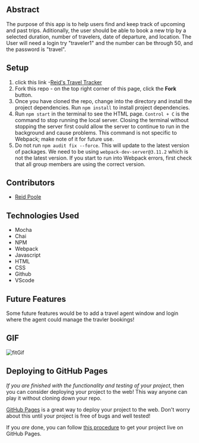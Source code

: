 ## Abstract
The purpose of this app is to help users find and keep track of upcoming and past trips. Aditionally, the user should be able to book a new trip by a selected duration, number of travelers, date of departure, and location.  The User will need a login  try "traveler1" and the number can be through 50, and the password is "travel".

## Setup

1. click this link -[Reid's Travel Tracker](https://github.com/rpoole444/Travel-Tracker)
2. Fork this repo - on the top right corner of this page, click the **Fork** button.
3. Once you have cloned the repo, change into the directory and install the project dependencies. Run `npm install` to install project dependencies.
4. Run `npm start` in the terminal to see the HTML page. `Control + C` is the command to stop running the local server.  Closing the terminal without stopping the server first could allow the server to continue to run in the background and cause problems. This command is not specific to Webpack; make note of it for future use.    
5. Do not run `npm audit fix --force`.  This will update to the latest version of packages.  We need to be using `webpack-dev-server@3.11.2` which is not the latest version.  If you start to run into Webpack errors, first check that all group members are using the correct version.  

## Contributors
* [Reid Poole](https://github.com/rpoole444)

## Technologies Used
* Mocha
* Chai
* NPM
* Webpack
* Javascript
* HTML
* CSS
* Github
* VScode

## Future Features
Some future features would be to add a travel agent window and login where the agent could manage the travler bookings!

## GIF
![fitGif](https://user-images.githubusercontent.com/110955503/207127036-e1385276-5b43-4af0-84c3-173de74355b0.gif)



## Deploying to GitHub Pages

_If you are finished with the functionality and testing of your project_, then you can consider deploying your project to the web! This way anyone can play it without cloning down your repo.

[GitHub Pages](https://pages.github.com/) is a great way to deploy your project to the web. Don't worry about this until your project is free of bugs and well tested!

If you _are_ done, you can follow [this procedure](./gh-pages-procedure.md) to get your project live on GitHub Pages.
